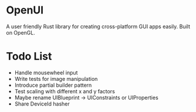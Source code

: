 # OpenUI
A user friendly Rust library for creating cross-platform GUI apps easily. Built on OpenGL.

# Todo List
* Handle mousewheel input
* Write tests for image manipulation
* Introduce partial builder pattern
* Test scaling with different x and y factors
* Maybe rename UIBlueprint -> UIConstraints or UIProperties
* Share DeviceId hasher